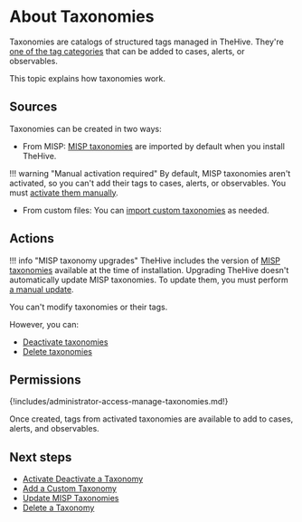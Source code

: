 # About Taxonomies

Taxonomies are catalogs of structured tags managed in TheHive. They're [one of the tag categories](../../user-guides/analyst-corner/cases/tags/about-tags.md) that can be added to cases, alerts, or observables.

This topic explains how taxonomies work.

## Sources

Taxonomies can be created in two ways:

* From MISP: [MISP taxonomies](https://github.com/MISP/misp-taxonomies) are imported by default when you install TheHive.

!!! warning "Manual activation required"
    By default, MISP taxonomies aren't activated, so you can't add their tags to cases, alerts, or observables. You must [activate them manually](activate-deactivate-a-taxonomy.md).

* From custom files: You can [import custom taxonomies](add-a-custom-taxonomy.md) as needed.

## Actions

!!! info "MISP taxonomy upgrades"
    TheHive includes the version of [MISP taxonomies](https://www.misp-project.org/taxonomies.html) available at the time of installation. Upgrading TheHive doesn't automatically update MISP taxonomies. To update them, you must perform [a manual update](update-misp-taxonomies.md).

You can't modify taxonomies or their tags. 

However, you can:

* [Deactivate taxonomies](activate-deactivate-a-taxonomy.md)
* [Delete taxonomies](delete-a-taxonomy.md)

## Permissions

{!includes/administrator-access-manage-taxonomies.md!}

Once created, tags from activated taxonomies are available to add to cases, alerts, and observables.

## Next steps

* [Activate Deactivate a Taxonomy](activate-deactivate-a-taxonomy.md)
* [Add a Custom Taxonomy](add-a-custom-taxonomy.md)
* [Update MISP Taxonomies](update-misp-taxonomies.md)
* [Delete a Taxonomy](delete-a-taxonomy.md)